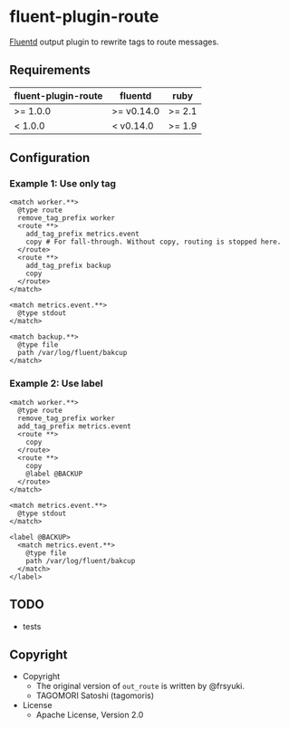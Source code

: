 # fluent-plugin-route

[Fluentd](http://fluentd.org) output plugin to rewrite tags to route messages.

## Requirements

| fluent-plugin-route | fluentd    | ruby   |
|---------------------|------------|--------|
| >= 1.0.0            | >= v0.14.0 | >= 2.1 |
| <  1.0.0            | <  v0.14.0 | >= 1.9 |

## Configuration

### Example 1: Use only tag

    <match worker.**>
      @type route
      remove_tag_prefix worker
      <route **>
        add_tag_prefix metrics.event
        copy # For fall-through. Without copy, routing is stopped here. 
      </route>
      <route **>
        add_tag_prefix backup
        copy
      </route>
    </match>

    <match metrics.event.**>
      @type stdout
    </match>

    <match backup.**>
      @type file
      path /var/log/fluent/bakcup
    </match>

### Example 2: Use label

    <match worker.**>
      @type route
      remove_tag_prefix worker
      add_tag_prefix metrics.event
      <route **>
        copy
      </route>
      <route **>
        copy
        @label @BACKUP
      </route>
    </match>

    <match metrics.event.**>
      @type stdout
    </match>

    <label @BACKUP>
      <match metrics.event.**>
        @type file
        path /var/log/fluent/bakcup
      </match>
    </label>

## TODO

* tests

## Copyright

* Copyright
  * The original version of `out_route` is written by @frsyuki.
  * TAGOMORI Satoshi (tagomoris)
* License
  * Apache License, Version 2.0
